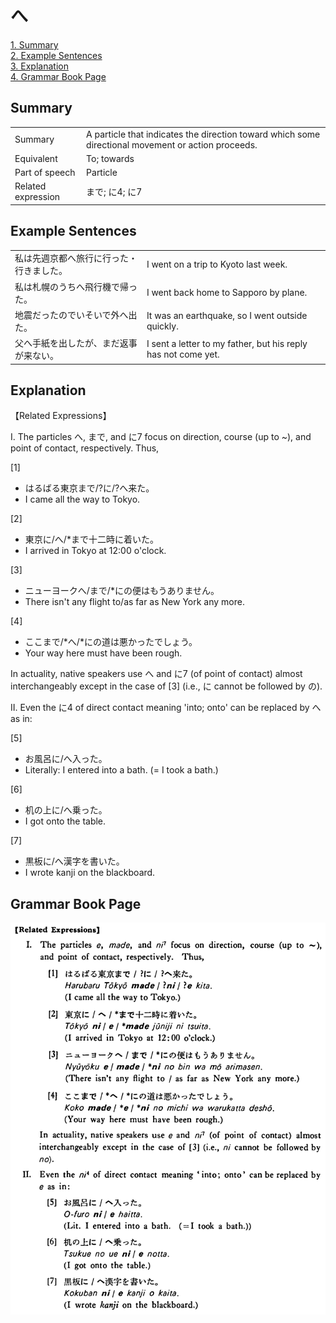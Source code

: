 # へ

[1. Summary](#summary)<br>
[2. Example Sentences](#example-sentences)<br>
[3. Explanation](#explanation)<br>
[4. Grammar Book Page](#grammar-book-page)<br>


## Summary

<table><tr>   <td>Summary</td>   <td>A particle that indicates the direction toward which some directional movement or action proceeds.</td></tr><tr>   <td>Equivalent</td>   <td>To; towards</td></tr><tr>   <td>Part of speech</td>   <td>Particle</td></tr><tr>   <td>Related expression</td>   <td>まで; に4; に7</td></tr></table>

## Example Sentences

<table><tr>   <td>私は先週京都へ旅行に行った・行きました。</td>   <td>I went on a trip to Kyoto last week.</td></tr><tr>   <td>私は札幌のうちへ飛行機で帰った。</td>   <td>I went back home to Sapporo by plane.</td></tr><tr>   <td>地震だったのでいそいで外へ出た。</td>   <td>It was an earthquake, so I went outside quickly.</td></tr><tr>   <td>父へ手紙を出したが、まだ返事が来ない。</td>   <td>I sent a letter to my father, but his reply has not come yet.</td></tr></table>

## Explanation

<p>【Related Expressions】</p>  <p>I. The particles <span class="cloze">へ</span>, まで, and に7 focus on direction, course (up to ~), and point of contact, respectively. Thus,</p>  <p>[1]</p>  <ul> <li>はるばる東京まで/?に/?<span class="cloze">へ</span>来た。</li> <li>I came all the way to Tokyo.</li> </ul>  <p>[2]</p>  <ul> <li>東京に/<span class="cloze">へ</span>/*まで十二時に着いた。</li> <li>I arrived in Tokyo at 12:00 o'clock.</li> </ul>  <p>[3]</p>  <ul> <li>ニューヨーク<span class="cloze">へ</span>/まで/*にの便はもうありません。</li> <li>There isn't any flight to/as far as New York any more.</li> </ul>  <p>[4]</p>  <ul> <li>ここまで/*<span class="cloze">へ</span>/*にの道は悪かったでしょう。</li> <li>Your way here must have been rough.</li> </ul>  <p>In actuality, native speakers use <span class="cloze">へ</span> and に7 (of point of contact) almost interchangeably except in the case of [3] (i.e., に cannot be followed by の).</p>  <p>II. Even the に4 of direct contact meaning 'into; onto' can be replaced by <span class="cloze">へ</span> as in:</p>  <p>[5]</p>  <ul> <li>お風呂に/<span class="cloze">へ</span>入った。</li> <li>Literally: I entered into a bath. (= I took a bath.)</li> </ul>  <p>[6]</p>  <ul> <li>机の上に/<span class="cloze">へ</span>乗った。</li> <li>I got onto the table.</li> </ul>  <p>[7]</p>  <ul> <li>黒板に/<span class="cloze">へ</span>漢字を書いた。</li> <li>I wrote kanji on the blackboard.</li> </ul>

## Grammar Book Page

![](../img/Basicへ.png)

